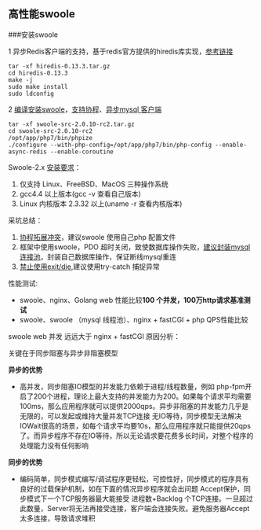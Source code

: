 ## 高性能swoole

###安装swoole

1 异步Redis客户端的支持，基于redis官方提供的hiredis库实现，[参考链接](https://wiki.swoole.com/wiki/page/p-redis.html)
```
tar -xf hiredis-0.13.3.tar.gz
cd hiredis-0.13.3
make -j
sudo make install
sudo ldconfig
```
2 [编译安装swoole](https://wiki.swoole.com/wiki/page/6.html)，[支持协程](https://wiki.swoole.com/wiki/page/749.html)、[异步mysql 客户端](https://wiki.swoole.com/wiki/page/517.html)
```
tar -xf swoole-src-2.0.10-rc2.tar.gz
cd swoole-src-2.0.10-rc2
/opt/app/php7/bin/phpize
./configure --with-php-config=/opt/app/php7/bin/php-config --enable-async-redis --enable-coroutine
```

Swoole-2.x [安装要求](https://wiki.swoole.com/wiki/page/7.html)：
1. 仅支持 Linux、FreeBSD、MacOS 三种操作系统
2. gcc4.4 以上版本(gcc -v 查看自己版本)
3. Linux 内核版本 2.3.32 以上(uname -r 查看内核版本)

采坑总结：
1. [协程拓展冲突](https://wiki.swoole.com/wiki/page/851.html)，建议swoole 使用自己php 配置文件
2. 框架中使用swoole，PDO 超时关闭，致使数据库操作失败，[建议封装mysql 连接池](https://github.com/buyingfei/swoole-share/blob/master/pool/swoole-mysql-pool.php)，封装自己数据库操作，保证断线mysql重连 
3. [禁止使用exit/die](https://wiki.swoole.com/wiki/page/501.html),建议使用try-catch 捕捉异常

性能测试:
- swoole、nginx、Golang  web 性能比较**100 个并发，100万http请求基准测试**
- swoole、swoole （mysql 线程池）、nginx + fastCGI + php  QPS性能比较

swoole web 并发 远远大于 nginx + fastCGI 原因分析：

关键在于同步阻塞与异步非阻塞模型

**异步的优势**
- 高并发，同步阻塞IO模型的并发能力依赖于进程/线程数量，例如 php-fpm开启了200个进程，理论上最大支持的并发能力为200。如果每个请求平均需要100ms，那么应用程序就可以提供2000qps。异步非阻塞的并发能力几乎是无限的，可以发起或维持大量并发TCP连接
无IO等待，同步模型无法解决IOWait很高的场景，如每个请求平均要10s，那么应用程序就只能提供20qps了。而异步程序不存在IO等待，所以无论请求要花费多长时间，对整个程序的处理能力没有任何影响

**同步的优势**

- 编码简单，同步模式编写/调试程序更轻松，可控性好，同步模式的程序具有良好的过载保护机制，如在下面的情况异步程序就会出问题
Accept保护，同步模式下一个TCP服务器最大能接受 进程数+Backlog 个TCP连接。一旦超过此数量，Server将无法再接受连接，客户端会连接失败。避免服务器Accept太多连接，导致请求堆积




